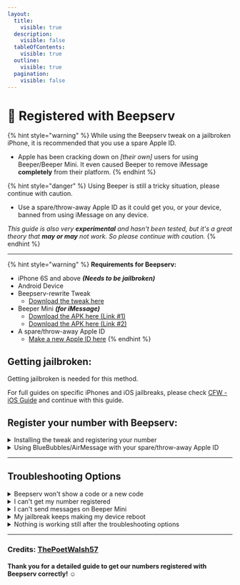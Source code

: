 ```yaml
---
layout:
  title:
    visible: true
  description:
    visible: false
  tableOfContents:
    visible: true
  outline:
    visible: true
  pagination:
    visible: false
---
```


# 💭 Registered with Beepserv

{% hint style="warning" %}
While using the Beepserv tweak on a jailbroken iPhone, it is recommended that you use a spare Apple ID.

* Apple has been cracking down on _\[their own]_ users for using Beeper/Beeper Mini. It even caused Beeper to remove iMessage **completely** from their platform.
{% endhint %}

{% hint style="danger" %}
Using Beeper is still a tricky situation, please continue with caution.

* Use a spare/throw-away Apple ID as it could get you, or your device, banned from using iMessage on any device.

_This guide is also very **experimental** and hasn't been tested, but it's a great theory that **may or may** not work. So please continue with caution._
{% endhint %}

***

{% hint style="warning" %}
**Requirements for Beepserv:**

* iPhone 6S and above _**(Needs to be jailbroken)**_
* Android Device
* Beepserv-rewrite Tweak
  * [Download the tweak here](https://github.com/thatmarcel/beepserv-rewrite)
* Beeper Mini _**(for iMessage)**_
  * [Download the APK here (Link #1)](https://mini.beeper.com/Beeper\_Mini\_v1.2.58.apk)
  * [Download the APK here (Link #2)](https://downloads.atbluebubbles.com/)
* A spare/throw-away Apple ID
  * [Make a new Apple ID here](https://appleid.apple.com/account)
{% endhint %}

## Getting jailbroken:

Getting jailbroken is needed for this method.

For full guides on specific iPhones and iOS jailbreaks, please check [CFW - iOS Guide](https://ios.cfw.guide) and continue with this guide.

## Register your number with Beepserv:

<details>

<summary>Installing the tweak and registering your number</summary>

1. Jailbreak your iPhone and download the Beepserv-rewrite tweak
   * Depending on your jailbreak, you'll have to download the correct tweak; rootful or rootless
2. Make sure you have the following tweaks installed after you got jailbroken:
   * Ellekit **(You will need to install this manually. This is needed to make Beepserv work)**
   * Libhooker
   * Mobilesubstitute or Mobilesubstrate
3. After installing Ellekit, hit "Reboot" on your installer; Sileo or Zebra
4. Once the device is back on the homescreen, go to your Downloads and open the Beepser-Rewrite tweak in Sileo or Zebra and install it.
5. Once you have installed Beepserv-Rewrite, you will want to do a **Userspace Reboot**
   * This action may be different between jailbreaks.
6. If everything is done correctly, you should see the **Registration Code** in your Messages settings on your iPhone
7. Once you have your **Registration Code**, download the Beeper Mini _**(for iMessage)**_ app on your Android device _(The link is posted above with the requirements)_&#x20;
8. Open Beeper Mini and it should prompt you to enter your **Registration Code**
9. Once you entered your Registration Code, it will proceed to ask you to enter your Apple ID info
   * Please use your spare/throw-away Apple ID for safety of your Apple account
10. You should be able to use iMessage with Beeper Mini and start texting your friends or family!

</details>

<details>

<summary>Using BlueBubbles/AirMessage with your spare/throw-away Apple ID</summary>

1. Add your spare/throw-away Apple ID to your Mac
2. Set up iMessage for this Apple ID and accept the **"new number"** being added to your spare/throw-away Apple ID
3. Test it by sending iMessage texts to your number or to your friends or family
4. If successful, you should be able to use your BlueBubbles/AirMessage server to send iMessage texts on your Android or Web
   * _Please don't delete Beeper Mini from your Android device, as it could mess up this process. You can disable notifications from Beeper Mini on your Android device._

</details>

***

## Troubleshooting Options

<details>

<summary>Beepserv won't show a code or a new code</summary>

If Beepserv isn't showing a code or a new code, please try to re-jailbreak and do a **Userspace Reboot** again

</details>

<details>

<summary>I can't get my number registered</summary>

If you are seeing REG-REQ? texts showing on your Android device, but can't get your number registered with Beepserv, you are most likely being blocked by Apple or your carrier is blocking the service from happening.

What you can do is wait for a few days and try again, or contact Apple to try to lift the ban or flag off of your Apple account.

</details>

<details>

<summary>I can't send messages on Beeper Mini</summary>

If you're not able to send messages on Beeper Mini to make sure that everything is going smoothly, you may need to get a new Registration Code and try again.

</details>

<details>

<summary>My jailbreak keeps making my device reboot</summary>

I get it, this can be very irritating, especially if it's making the code change, making Beeper Mini not work anymore.

What you can do is look into [meowbrek2](https://ios.cfw.guide/installing-meowbrek2/) to do an auto-jailbreak, helping this problem in entirely.

Meowbrek2 doesn't work for all iPhones or iOSes, so please continue with caution.

</details>

<details>

<summary>Nothing is working still after the troubleshooting options</summary>

I get that this can be irritating, but don't worry yet. I recommend that you should uninstall Beeper Mini, get a new code and try it again.

This can be a lengthy process, so if all fails, please try the [Physical SIM or eSIM methods](https://guide.atbluebubbles.com/new-methods/getting-your-phone-number-registered) listed on the site.

</details>

***

### Credits: [ThePoetWalsh57](https://www.reddit.com/r/beeper/comments/197tn08/comment/kibhihn/?utm\_source=share\&utm\_medium=web3x\&utm\_name=web3xcss\&utm\_term=1\&utm\_content=share\_button)

#### Thank you for a detailed guide to get our numbers registered with Beepserv correctly! ☺️
